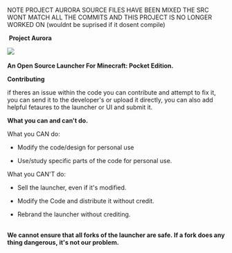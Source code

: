 
NOTE PROJECT AURORA SOURCE FILES HAVE BEEN MIXED THE SRC WONT MATCH ALL THE COMMITS AND THIS PROJECT IS NO LONGER WORKED ON (wouldnt be suprised if it dosent compile)


 ​ ​**Project Aurora**

 ​![](https://media.discordapp.net/attachments/963498605702959154/971469366644342904/Untitled156_20220504175217.png) 
  
 ​**An Open Source Launcher For Minecraft: Pocket Edition.** 
  
 ​**​Contributing**

 if theres an issue within the code you can contribute and attempt to fix it, you can send it to the developer's or upload it directly, you can also add helpful fetaures to the launcher or UI and submit it.
 
  
 ​**What you can and can't do.**

 ​What you CAN do:

- ​Modify the code/design for personal use

- Use/study specific parts of the code for personal use.
 
  
 ​What you CAN'T do: 
 
- Sell the launcher, even if it's modified.
 
- ​Modify the Code and distribute it without credit.
 
- Rebrand the launcher without crediting.


 ​**We cannot ensure that all forks of the launcher are safe. If a fork does anything dangerous, it's not our problem.**
